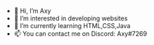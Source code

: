 - 👋 Hi, I’m Axy
- 👀 I’m interested in developing websites
- 🌱 I’m currently learning HTML,CSS,Java
- 📫 You can contact me on Discord: Axy#7269

<!---
banikbiman/banikbiman is a ✨ special ✨ repository because its `README.md` (this file) appears on your GitHub profile.
You can click the Preview link to take a look at your changes.
--->
